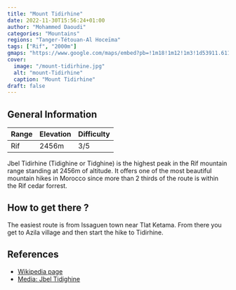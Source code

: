 ```yaml
---
title: "Mount Tidirhine"
date: 2022-11-30T15:56:24+01:00
author: "Mohammed Daoudi"
categories: "Mountains"
regions: "Tanger-Tétouan-Al Hoceïma"
tags: ["Rif", "2000m"]
gmaps: "https://www.google.com/maps/embed?pb=!1m18!1m12!1m3!1d53911.61100774292!2d-4.57060786791833!3d34.867447076952935!2m3!1f0!2f0!3f0!3m2!1i1024!2i768!4f13.1!3m3!1m2!1s0xd750c39ee15ffa9%3A0x46d0aeeb5143c0da!2sJbel%20Tidirhine!5e0!3m2!1sen!2sma!4v1669820427608!5m2!1sen!2sma"
cover:
  image: "/mount-tidirhine.jpg"
  alt: "mount-Tidirhine"
  caption: "Mount Tidirhine"
draft: false
---
```


## General Information

| Range | Elevation | Difficulty |
| --- | --- | --- |
| Rif | 2456m | 3/5 |

Jbel Tidirhine (Tidighine or Tidghine) is the highest peak in the Rif mountain range standing at 2456m of altitude. It offers one of the most beautiful mountain hikes in Morocco since more than 2 thirds of the route is within the Rif cedar forrest.

## How to get there ?
The easiest route is from Issaguen town near Tlat Ketama. From there you get to Azila village and then start the hike to Tidirhine.

## References
- [Wikipedia page](https://en.wikipedia.org/wiki/Jbel_Tidirhine)
- [Media: Jbel Tidighine](https://www.youtube.com/watch?v=jjbPyoWxyko)
